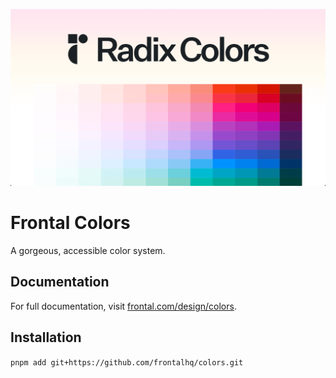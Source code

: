 [![Frontal Colors Logo](colors.png)](https://frontal.com/design/colors)

# Frontal Colors

A gorgeous, accessible color system.

## Documentation

For full documentation, visit [frontal.com/design/colors](https://frontal.com/design/colors).

## Installation

`pnpm add git+https://github.com/frontalhq/colors.git`
